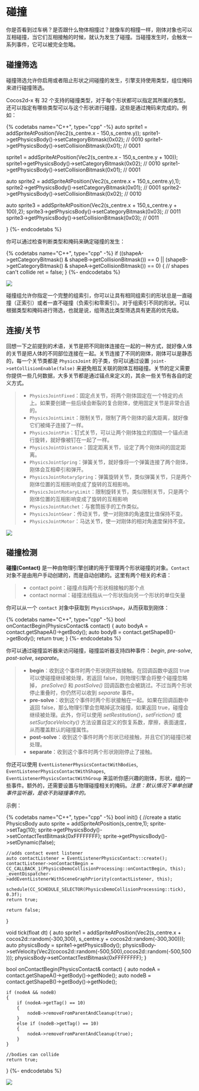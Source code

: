 # 碰撞

你是否看到过车祸？是否跟什么物体相撞过？就像车的相撞一样，刚体对象也可以互相碰撞，当它们互相接触的时候，就认为发生了碰撞。当碰撞发生时，会触发一系列事件，它可以被完全忽略。

## 碰撞筛选

碰撞筛选允许你启用或者阻止形状之间碰撞的发生，引擎支持使用类型，组位掩码来进行碰撞筛选。

Cocos2d-x 有 32 个支持的碰撞类型，对于每个形状都可以指定其所属的类型。还可以指定有哪些类型可以与这个形状进行碰撞，这些是通过掩码来完成的。例如：

{% codetabs name="C++", type="cpp" -%}
auto sprite1 = addSpriteAtPosition(Vec2(s_centre.x - 150,s_centre.y));
sprite1->getPhysicsBody()->setCategoryBitmask(0x02);    // 0010
sprite1->getPhysicsBody()->setCollisionBitmask(0x01);   // 0001

sprite1 = addSpriteAtPosition(Vec2(s_centre.x - 150,s_centre.y + 100));
sprite1->getPhysicsBody()->setCategoryBitmask(0x02);    // 0010
sprite1->getPhysicsBody()->setCollisionBitmask(0x01);   // 0001

auto sprite2 = addSpriteAtPosition(Vec2(s_centre.x + 150,s_centre.y),1);
sprite2->getPhysicsBody()->setCategoryBitmask(0x01);    // 0001
sprite2->getPhysicsBody()->setCollisionBitmask(0x02);   // 0010

auto sprite3 = addSpriteAtPosition(Vec2(s_centre.x + 150,s_centre.y + 100),2);
sprite3->getPhysicsBody()->setCategoryBitmask(0x03);    // 0011
sprite3->getPhysicsBody()->setCollisionBitmask(0x03);   // 0011

}
{%- endcodetabs %}

你可以通过检查判断类型和掩码来确定碰撞的发生：

{% codetabs name="C++", type="cpp" -%}
if ((shapeA->getCategoryBitmask() & shapeB->getCollisionBitmask()) == 0
   || (shapeB->getCategoryBitmask() & shapeA->getCollisionBitmask()) == 0)
{
   // shapes can't collide
   ret = false;
}
{%- endcodetabs %}

![](../../en/physics/physics-img/CollisionFiltering.gif )

碰撞组允许你指定一个完整的组索引，你可以让具有相同组索引的形状总是一直碰撞（正索引）或者一直不碰撞（负索引和零索引）。对于组索引不同的形状。可以根据类型和掩码进行筛选，也就是说，组筛选比类型筛选具有更高的优先级。

## 连接/关节

回想一下之前提到的术语，关节是把不同刚体连接在一起的一种方式，就好像人体的关节是把人体的不同部位连接在一起。关节连接了不同的刚体，刚体可以是静态的，每一个关节类都是 `PhysicsJoint` 的子类，你可以通过设置 `joint->setCollisionEnable(false)` 来避免相互关联的刚体互相碰撞。关节的定义需要你提供一些几何数据，大多关节都是通过锚点来定义的，其余一些关节有各自的定义方式。

>- `PhysicsJointFixed`：固定点关节，将两个刚体固定在一个特定的点上。如果要创建一些后续会断裂的复合刚体，使用固定关节是非常合适的。
>- `PhysicsJointLimit`：限制关节，限制了两个刚体的最大距离，就好像它们被绳子连接了一样。
>- `PhysicsJointPin`：钉式关节，可以让两个刚体独立的围绕一个锚点进行旋转，就好像被钉在一起了一样。
>- `PhysicsJointDistance`：固定距离关节，设定了两个刚体间的固定距离。
>- `PhysicsJointSpring`：弹簧关节，就好像将一个弹簧连接了两个刚体，刚体会互相牵引和弹开。
>- `PhysicsJointRotarySpring`：弹簧旋转关节，类似弹簧关节，只是两个刚体位置的互相影响变成了旋转的互相影响。
>- `PhysicsJointRotaryLimit`：限制旋转关节，类似限制关节，只是两个刚体位置的互相影响变成了旋转的互相影响
>- `PhysicsJointRatchet`：与套筒扳手的工作类似。
>- `PhysicsJointGear`：传动关节，使一对刚体的角速度比值保持不变。
>- `PhysicsJointMotor`：马达关节，使一对刚体的相对角速度保持不变。

![](../../en/physics/physics-img/joints.PNG )

## 碰撞检测

__碰撞(Contact)__ 是一种由物理引擎创建的用于管理两个形状碰撞的对象。`Contact` 对象不是由用户手动创建的，而是自动创建的。这里有两个相关的术语：

>- contact point：碰撞点指两个形状相接触的那个点
>- contact normal：碰撞法线指从一个形状指向另一个形状的单位矢量

你可以从一个 `contact` 对象中获取到 `PhysicsShape`，从而获取到刚体：

{% codetabs name="C++", type="cpp" -%}
bool onContactBegin(PhysicsContact& contact)
{
    auto bodyA = contact.getShapeA()->getBody();
    auto bodyB = contact.getShapeB()->getBody();
    return true;
}
{%- endcodetabs %}

你可以通过碰撞监听器来访问碰撞，碰撞监听器支持四种事件：_begin_, _pre-solve_,  _post-solve_, _separate_。

>- __begin__：收到这个事件时两个形状刚开始接触。在回调函数中返回 true 可以使碰撞继续被处理，若返回 false，则物理引擎会将整个碰撞忽略掉， _preSolve()_ 和 _postSolve()_ 回调函数也会被跳过。不过当两个形状停止重叠时，你仍然可以收到 _separate_ 事件。
>- __pre-solve__：收到这个事件时两个形状接触在一起。如果在回调函数中返回 false，那么物理引擎会忽略掉这次碰撞，如果返回 true，碰撞会继续被处理。此外，你可以使用 _setRestitution()_，_setFriction()_ 或 _setSurfaceVelocity()_ 方法设置自定义的恢复系数，摩擦，表面速度，从而覆盖默认的碰撞属性。
>- __post-solve__：收到这个事件时两个形状已经接触，并且它们的碰撞已被处理。
>- __separate__：收到这个事件时两个形状刚刚停止了接触。

你还可以使用 `EventListenerPhysicsContactWithBodies`,
`EventListenerPhysicsContactWithShapes`, `EventListenerPhysicsContactWithGroup` 来监听你感兴趣的刚体，形状，组的一些事件。额外的，还需要设置与物理碰撞相关的掩码。_注意：默认情况下单单创建事件监听器，是收不到碰撞事件的。_

示例：

{% codetabs name="C++", type="cpp" -%}
bool init()
{
    //create a static PhysicsBody
    auto sprite = addSpriteAtPosition(s_centre,1);
    sprite->setTag(10);
    sprite->getPhysicsBody()->setContactTestBitmask(0xFFFFFFFF);
    sprite->getPhysicsBody()->setDynamic(false);

    //adds contact event listener
    auto contactListener = EventListenerPhysicsContact::create();
    contactListener->onContactBegin = CC_CALLBACK_1(PhysicsDemoCollisionProcessing::onContactBegin, this);
    _eventDispatcher->addEventListenerWithSceneGraphPriority(contactListener, this);

    schedule(CC_SCHEDULE_SELECTOR(PhysicsDemoCollisionProcessing::tick), 0.3f);
    return true;

    return false;
}

void tick(float dt)
{
    auto sprite1 = addSpriteAtPosition(Vec2(s_centre.x + cocos2d::random(-300,300),
      s_centre.y + cocos2d::random(-300,300)));
    auto physicsBody = sprite1->getPhysicsBody();
    physicsBody->setVelocity(Vec2(cocos2d::random(-500,500),cocos2d::random(-500,500)));
    physicsBody->setContactTestBitmask(0xFFFFFFFF);
}

bool onContactBegin(PhysicsContact& contact)
{
    auto nodeA = contact.getShapeA()->getBody()->getNode();
    auto nodeB = contact.getShapeB()->getBody()->getNode();

    if (nodeA && nodeB)
    {
        if (nodeA->getTag() == 10)
        {
            nodeB->removeFromParentAndCleanup(true);
        }
        else if (nodeB->getTag() == 10)
        {
            nodeA->removeFromParentAndCleanup(true);
        }
    }

    //bodies can collide
    return true;
}
{%- endcodetabs %}

![](../../en/physics/physics-img/CollisionProcessing.gif)

